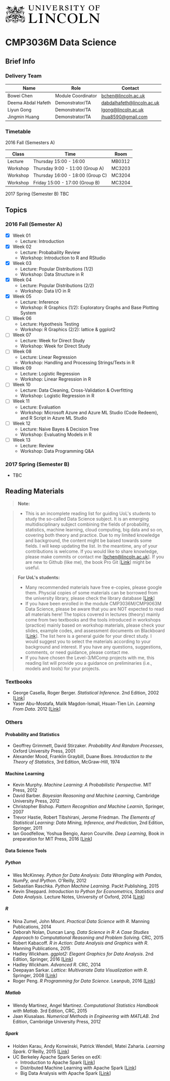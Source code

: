 ![GitHub Logo](figs/uol-logo-dark.png)
# CMP3036M Data Science 

## Brief Info

### Delivery Team 

| Name          | Role                | Contact                                                          | 
| ------------- | ------------------- | ---------------------------------------------------------------- | 
| Bowei Chen          | Module Coordinator     | [bchen@lincoln.ac.uk](mailto:bchen@lincoln.ac.uk)        |
| Deema Abdal Hafeth  | Demonstrator/TA        | [dabdalhafeth@lincoln.ac.uk](dabdalhafeth@lincoln.ac.uk) |
| Liyun Gong          | Demonstrator/TA        | [lgong@lincoln.ac.uk](lgong@lincoln.ac.uk) |
| Jingmin Huang       | Demonstrator/TA        | [jhua8590@gmail.com](jhua8590@gmail.com) |


### Timetable 
2016 Fall (Semesters A)

| Class    | Time                             | Room   |
|----------|----------------------------------|--------|
| Lecture  | Thursday 15:00 - 16:00           | MB0312 |
| Workshop | Thursday 9:00 - 11:00 (Group A)  | MC3203 |
| Workshop | Thursday 16:00 - 18:00 (Group C) | MC3204 |
| Workshop | Friday 15:00 - 17:00 (Group B)   | MC3204 |

2017 Spring (Semester B) TBC

## Topics

### 2016 Fall (Semester A)

- [x] Week 01
  - Lecture: Introduction
- [x] Week 02
  - Lecture: Probabaility Review
  - Workshop: Introduction to R and RStudio
- [x] Week 03
  - Lecture: Popular Distributions (1/2)
  - Workshop: Data Structure in R
- [x] Week 04
  - Lecture: Popular Distributions (2/2)
  - Workshop: Data I/O in R
- [x] Week 05
  - Lecture: Inference
  - Workshop: R Graphics (1/2): Exploratory Graphs and Base Plotting System
- [ ] Week 06
  - Lecture: Hypothesis Testing
  - Workshop: R Graphics (2/2): lattice & ggplot2 
- [ ] Week 07
  - Lecture: Week for Direct Study 
  - Workshop: Week for Direct Study
- [ ] Week 08
  - Lecture: Linear Regression
  - Workshop: Handling and Processing Strings/Texts in R  
- [ ] Week 09
  - Lecture: Logistic Regression
  - Workshop: Linear Regression in R
- [ ] Week 10
  - Lecture: Data Cleaning, Cross-Validation & Overfitting
  - Workshop: Logistic Regression in R
- [ ] Week 11
  - Lecture: Evaluation
  - Workshop: Microsoft Azure and Azure ML Studio (Code Redeem), and R Script in Azure ML Studio
- [ ] Week 12
  - Lecture: Naive Bayes & Decision Tree
  - Workshop: Evaluating Models in R
- [ ] Week 13
  - Lecture: Review
  - Workshop: Data Programming Q&A 

### 2017 Spring (Semester B)
- TBC


## Reading Materials

> **Note:**

>  * This is an incomplete reading list for guiding UoL's students to study the so-called Data Science subject. It is an emerging multidisciplinary subject combining the fields of probability, statistics, machine learning, cloud computing, big data and so on, covering both theory and practice. Due to my limited knowledge and background, the content might be baised towards some fields. I will keep updating the list. In the meantime, any of your contributions is welcome. If you would like to share knowledge, please make commits or contact me [[bchen@lincoln.ac.uk](bchen@lincoln.ac.uk)]. If you are new to Github (like me), the book Pro Git [[Link](https://git-scm.com/book/en/v2)] might be useful.

> **For UoL's students:**
>  * Many recommended materials have free e-copies, please google them. Physcial copies of some materials can be borrowed from the university library, please check the library database [[Link](https://library.lincoln.ac.uk)]
>  * If you have been enrolled in the module CMP3036M/CMP9063M Data Science, please be aware that you are NOT expected to read all materials here! The topics covered in lectures (theory) mainly come from two textbooks and the tools introduced in workshops (practice) mainly based on workshop materials, please check your slides, example codes, and assessment documents on Blackboard [[Link](https://blackboard.lincoln.ac.uk)]. The list here is a general guide for your direct study. I would suggest you to select the materials according to your background and interest. If you have any questions, suggestions, comments, or need guidance, please contact me. 
>  * If you have chosen the Level-3/MComp projects with me, this reading list will provide you a guidance on preliminaries (i.e., models and tools) for your projects. 


### Textbooks
- George Casella, Roger Berger. *Statistical Inference*. 2nd Edition, 2002 [[Link](http://www.cengage.com/search/productOverview.do?N=16+4294945500&Ntk=P_EPI&Ntt=24775198043600432521413985511605179&Ntx=mode%2Bmatchallpartial)]
- Yaser Abu-Mostafa, Malik Magdon-Ismail, Hsuan-Tien Lin. *Learning From Data*. 2012 [[Link](http://amlbook.com/)]

### Others

#### Probability and Statistics
- Geoffrey Grimmett, David Stirzaker. *Probability And Random Processes*, Oxford University Press, 2001
- Alexander Mood, Franklin Graybill, Duane Boes. *Introduction to the Theory of Statistics*, 3rd Edition, McGraw-Hill, 1974

#### Machine Learning
- Kevin Murphy. *Machine Learning: A Probabilistic Perspective*. MIT Press, 2012
- David Barber. *Bayesian Reasoning and Machine Learning*, Cambridge University Press, 2012
- Christopher Bishop. *Pattern Recognition and Machine Learnin*, Springer, 2007
- Trevor Hastie, Robert Tibshirani, Jerome Friedman. *The Elements of Statistical Learning: Data Mining, Inference, and Prediction*, 2nd Edition, Springer, 2011
- Ian Goodfellow, Yoshua Bengio, Aaron Courville. *Deep Learning*,  Book in preparation for MIT Press, 2016 [[Link](http://www.deeplearningbook.org)]

#### Data Science Tools

##### Python
- Wes McKinney. *Python for Data Analysis: Data Wrangling with Pandas, NumPy, and IPython*. O'Reilly, 2012
- Sebastian Raschka. *Python Machine Learning*. Packt Publishing, 2015
- Kevin Sheppard. *Introduction to Python for Econometrics, Statistics and Data Analysis*. Lecture Notes, University of Oxford, 2014 [[Link](https://www.kevinsheppard.com)]  
  
##### R
- Nina Zumel, John Mount. *Practical Data Science with R*. Manning Publications, 2014
- Deborah Nolan, Duncan Lang. *Data Science in R: A Case Studies Approach to Computational Reasoning and Problem Solving*. CRC, 2015
- Robert Kabacoff. *R in Action: Data Analysis and Graphics with R*. Manning Publications, 2015
- Hadley Wickham. *ggplot2: Elegant Graphics for Data Analysis*. 2nd Edition, Springer, 2016 [[Link](http://ggplot2.org/book)]
- Hadley Wickham. *Advanced R*. CRC, 2014
- Deepayan Sarkar. *Lattice: Multivariate Data Visualization with R*. Springer, 2008 [[Link](http://lmdvr.r-forge.r-project.org/figures/figures.html)]
- Roger Peng. *R Programming for Data Science*. Leanpub, 2016 [[Link](https://leanpub.com/u/rdpeng)]

##### Matlab
- Wendy Martinez, Angel Martinez. *Computational Statistics Handbook with Matlab*. 3rd Edition, CRC, 2015
- Jaan Kiusalaas. *Numerical Methods in Engineering with MATLAB*. 2nd Edition, Cambridge University Press, 2012
 
##### Spark
- Holden Karau, Andy Konwinski, Patrick Wendell, Matei Zaharia. *Learning Spark*. O'Reilly, 2015 [[Link](http://shop.oreilly.com/product/0636920028512.do)]
- UC Berkeley Apache Spark Series on edX:
  * Introduction to Apache Spark [[Link](https://www.edx.org/course/introduction-apache-spark-uc-berkeleyx-cs105x)]
  * Distributed Machine Learning with Apache Spark [[Link](https://www.edx.org/course/distributed-machine-learning-apache-uc-berkeleyx-cs120x)]
  * Big Data Analysis with Apache Spark [[Link](https://www.edx.org/course/big-data-analysis-apache-spark-uc-berkeleyx-cs110x)]
  
